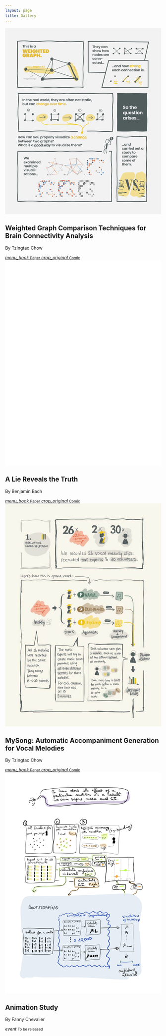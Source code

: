 ```yaml
---
layout: page
title: Gallery
---
```


<div class="exhibs not-markdown-area">

  <div class="single-exhib">
    <div class="exhib-img">
      <img src="assets/gallery/1-0.png" />
    </div>
    <div class="exhib-info">
      <div class="exhib-text">
        <h2>
          Weighted Graph Comparison Techniques for Brain Connectivity Analysis
        </h2>
        <p>By Tzingtao Chow</p>
      </div>
      <div class="exhib-links">
        <a
          href="https://hal.inria.fr/hal-00780999/document"
          class="exhib-button"
        >
          <i class="material-icons">menu_book</i>
          <small>Paper</small>
        </a>
        <a href="/gallery/weighted.html" class="exhib-button">
          <i class="material-icons">crop_original</i>
          <small>Comic</small>
        </a>
      </div>
    </div>
  </div>

  <div class="single-exhib">
    <div class="exhib-img">
      <img src="assets/gallery/2-0.png" />
    </div>
    <div class="exhib-info">
      <div class="exhib-text">
        <h2>A Lie Reveals the Truth</h2>
        <p>By Benjamin Bach</p>
      </div>
      <div class="exhib-links">
        <a
          href="https://www.jacobritchie.xyz/a_lie_reveals_the_truth.pdf"
          target="blank"
          class="exhib-button"
        >
          <i class="material-icons">menu_book</i>
          <small>Paper</small>
        </a>
        <a href="/gallery/lie.html" class="exhib-button">
          <i class="material-icons">crop_original</i>
          <small>Comic</small>
        </a>
      </div>
    </div>
  </div>

  <div class="single-exhib">
    <div class="exhib-img">
      <img src="assets/gallery/3-0.jpg" />
    </div>
    <div class="exhib-info">
      <div class="exhib-text">
        <h2>
          MySong: Automatic Accompaniment Generation for Vocal Melodies
        </h2>
        <p>By Tzingtao Chow</p>
      </div>
      <div class="exhib-links">
        <a
          href="https://dl.acm.org/doi/10.1145/1357054.1357169"
          class="exhib-button"
        >
          <i class="material-icons">menu_book</i>
          <small>Paper</small>
        </a>
        <a href="/gallery/mysong.html" class="exhib-button">
          <i class="material-icons">crop_original</i>
          <small>Comic</small>
        </a>
      </div>
    </div>
  </div>

  <div class="single-exhib">
    <div class="exhib-img">
      <img src="assets/gallery/4-0.png" />
    </div>
    <div class="exhib-info">
      <div class="exhib-text">
        <h2>
          Animation Study
        </h2>
        <p>By Fanny Chevalier</p>
      </div>
      <div class="exhib-links">
        <a
          class="exhib-button" style="width: 120px"
        >
          <i class="material-icons">event</i>
          <small>To be released</small>
        </a>
      </div>
    </div>
  </div>

</div>
